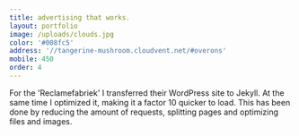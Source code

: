 ```yaml
---
title: advertising that works.
layout: portfolio
image: /uploads/clouds.jpg
color: '#008fc5'
address: '//tangerine-mushroom.cloudvent.net/#overons'
mobile: 450
order: 4
---
```



For the 'Reclamefabriek' I transferred their WordPress site to Jekyll. At the same time I optimized it, making it a factor 10 quicker to load. This has been done by reducing the amount of requests, splitting pages and optimizing files and images.